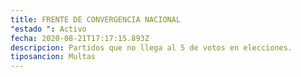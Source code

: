 ```yaml
---
title: FRENTE DE CONVERGENCIA NACIONAL
"estado ": Activo
fecha: 2020-08-21T17:17:15.893Z
descripcion: Partidos que no llega al 5 de votos en elecciones.
tiposancion: Multas
---
```

